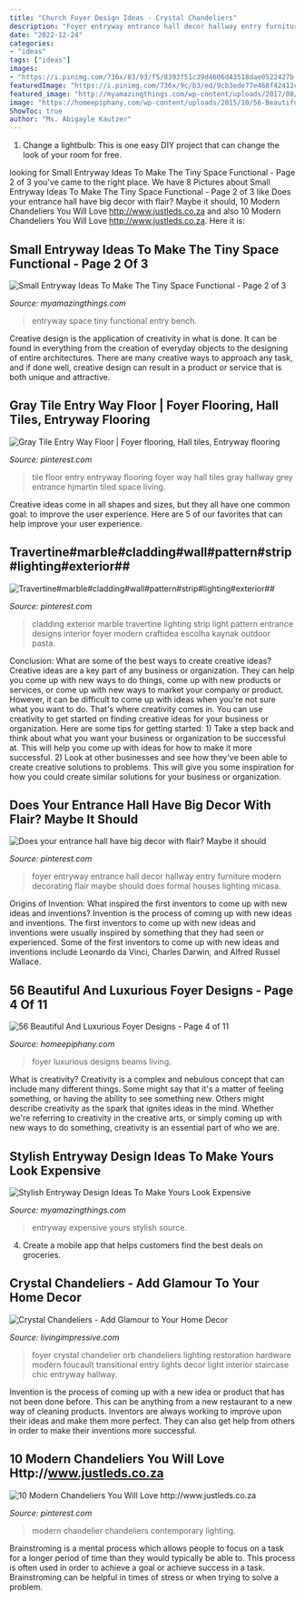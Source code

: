 ```yaml
---
title: "Church Foyer Design Ideas - Crystal Chandeliers"
description: "Foyer entryway entrance hall decor hallway entry furniture modern decorating flair maybe should does formal houses lighting micasa"
date: "2022-12-24"
categories:
- "ideas"
tags: ["ideas"]
images:
- "https://i.pinimg.com/736x/83/93/f5/8393f51c39d4606d43518dae0522427b.jpg"
featuredImage: "https://i.pinimg.com/736x/9c/b3/ed/9cb3ede77e468f42412c1bde41bc5adb.jpg"
featured_image: "http://myamazingthings.com/wp-content/uploads/2017/08/small-entryway-6.jpg"
image: "https://homeepiphany.com/wp-content/uploads/2015/10/56-Beautiful-And-Luxurious-Foyer-Designs-19.jpg"
ShowToc: true
author: "Ms. Abigayle Kautzer"
---
```



1. Change a lightbulb: This is one easy DIY project that can change the look of your room for free.

	

		
looking for Small Entryway Ideas To Make The Tiny Space Functional - Page 2 of 3 you've came to the right place. We have 8 Pictures about Small Entryway Ideas To Make The Tiny Space Functional - Page 2 of 3 like Does your entrance hall have big decor with flair? Maybe it should, 10 Modern Chandeliers You Will Love http://www.justleds.co.za and also 10 Modern Chandeliers You Will Love http://www.justleds.co.za. Here it is:
		
    
## Small Entryway Ideas To Make The Tiny Space Functional - Page 2 Of 3

<img loading=lazy src="http://myamazingthings.com/wp-content/uploads/2017/08/small-entryway-6.jpg" onerror="this.onerror=null;this.src='https://tse1.mm.bing.net/th?id=OIP.VWvmGPcp_cC1XxhQpzYFqgHaLH&amp;pid=15.1';" alt="Small Entryway Ideas To Make The Tiny Space Functional - Page 2 of 3">

_Source: myamazingthings.com_

>entryway space tiny functional entry bench. 

	

Creative design is the application of creativity in what is done. It can be found in everything from the creation of everyday objects to the designing of entire architectures. There are many creative ways to approach any task, and if done well, creative design can result in a product or service that is both unique and attractive.

    
## Gray Tile Entry Way Floor | Foyer Flooring, Hall Tiles, Entryway Flooring

<img loading=lazy src="https://i.pinimg.com/736x/32/3e/be/323ebe914af6646ea717a5cad0358137.jpg" onerror="this.onerror=null;this.src='https://tse4.mm.bing.net/th?id=OIP.az1CydJwnVjf6tOstekgKAHaLG&amp;pid=15.1';" alt="Gray Tile Entry Way Floor | Foyer flooring, Hall tiles, Entryway flooring">

_Source: pinterest.com_

>tile floor entry entryway flooring foyer way hall tiles gray hallway grey entrance hjmartin tiled space living. 

	

Creative ideas come in all shapes and sizes, but they all have one common goal: to improve the user experience. Here are 5 of our favorites that can help improve your user experience.

    
## Travertine#marble#cladding#wall#pattern#strip#lighting#exterior##

<img loading=lazy src="https://i.pinimg.com/736x/83/93/f5/8393f51c39d4606d43518dae0522427b.jpg" onerror="this.onerror=null;this.src='https://tse3.mm.bing.net/th?id=OIP.ek7KXBVR0jIg5D-gp8Qu3AHaJ3&amp;pid=15.1';" alt="Travertine#marble#cladding#wall#pattern#strip#lighting#exterior##">

_Source: pinterest.com_

>cladding exterior marble travertine lighting strip light pattern entrance designs interior foyer modern craftidea escolha kaynak outdoor pasta. 

	

Conclusion: What are some of the best ways to create creative ideas?
Creative ideas are a key part of any business or organization. They can help you come up with new ways to do things, come up with new products or services, or come up with new ways to market your company or product. However, it can be difficult to come up with ideas when you're not sure what you want to do. That's where creativity comes in. You can use creativity to get started on finding creative ideas for your business or organization. Here are some tips for getting started: 1) Take a step back and think about what you want your business or organization to be successful at. This will help you come up with ideas for how to make it more successful. 2) Look at other businesses and see how they've been able to create creative solutions to problems. This will give you some inspiration for how you could create similar solutions for your business or organization.

    
## Does Your Entrance Hall Have Big Decor With Flair? Maybe It Should

<img loading=lazy src="https://i.pinimg.com/736x/9c/b3/ed/9cb3ede77e468f42412c1bde41bc5adb.jpg" onerror="this.onerror=null;this.src='https://tse1.mm.bing.net/th?id=OIP.SoZI2_T50BkbcAQJPjTJTQHaLG&amp;pid=15.1';" alt="Does your entrance hall have big decor with flair? Maybe it should">

_Source: pinterest.com_

>foyer entryway entrance hall decor hallway entry furniture modern decorating flair maybe should does formal houses lighting micasa. 

	

Origins of Invention: What inspired the first inventors to come up with new ideas and inventions?
Invention is the process of coming up with new ideas and inventions. The first inventors to come up with new ideas and inventions were usually inspired by something that they had seen or experienced. Some of the first inventors to come up with new ideas and inventions include Leonardo da Vinci, Charles Darwin, and Alfred Russel Wallace.

    
## 56 Beautiful And Luxurious Foyer Designs - Page 4 Of 11

<img loading=lazy src="https://homeepiphany.com/wp-content/uploads/2015/10/56-Beautiful-And-Luxurious-Foyer-Designs-19.jpg" onerror="this.onerror=null;this.src='https://tse3.mm.bing.net/th?id=OIP.6VFW1-DLjicUEQfnFDAdbAHaLJ&amp;pid=15.1';" alt="56 Beautiful And Luxurious Foyer Designs - Page 4 of 11">

_Source: homeepiphany.com_

>foyer luxurious designs beams living. 

	

What is creativity?
Creativity is a complex and nebulous concept that can include many different things. Some might say that it's a matter of feeling something, or having the ability to see something new. Others might describe creativity as the spark that ignites ideas in the mind. Whether we're referring to creativity in the creative arts, or simply coming up with new ways to do something, creativity is an essential part of who we are.

    
## Stylish Entryway Design Ideas To Make Yours Look Expensive

<img loading=lazy src="http://myamazingthings.com/wp-content/uploads/2017/08/entryway-ideas-1.jpg" onerror="this.onerror=null;this.src='https://tse3.mm.bing.net/th?id=OIP.tZJWxV5dqt--gwgjBH9wCgHaLI&amp;pid=15.1';" alt="Stylish Entryway Design Ideas To Make Yours Look Expensive">

_Source: myamazingthings.com_

>entryway expensive yours stylish source. 

	

4. Create a mobile app that helps customers find the best deals on groceries. 

    
## Crystal Chandeliers - Add Glamour To Your Home Decor

<img loading=lazy src="http://livingimpressive.com/wp-content/uploads/2015/03/Foyer-Transitional-Chandelier-590x900.jpg" onerror="this.onerror=null;this.src='https://tse4.mm.bing.net/th?id=OIP.zoQC2rNYoClin1otHrKRxwHaLT&amp;pid=15.1';" alt="Crystal Chandeliers - Add Glamour to Your Home Decor">

_Source: livingimpressive.com_

>foyer crystal chandelier orb chandeliers lighting restoration hardware modern foucault transitional entry lights decor light interior staircase chic entryway hallway. 

	

Invention is the process of coming up with a new idea or product that has not been done before. This can be anything from a new restaurant to a new way of cleaning products. Inventors are always working to improve upon their ideas and make them more perfect. They can also get help from others in order to make their inventions more successful.

    
## 10 Modern Chandeliers You Will Love Http://www.justleds.co.za

<img loading=lazy src="https://i.pinimg.com/736x/1e/05/34/1e0534086830656526f250deed9e13f3.jpg" onerror="this.onerror=null;this.src='https://tse4.mm.bing.net/th?id=OIP._DYYckvRORBh2hdBq4LcpQAAAA&amp;pid=15.1';" alt="10 Modern Chandeliers You Will Love http://www.justleds.co.za">

_Source: pinterest.com_

>modern chandelier chandeliers contemporary lighting. 

	

Brainstroming is a mental process which allows people to focus on a task for a longer period of time than they would typically be able to. This process is often used in order to achieve a goal or achieve success in a task. Brainstroming can be helpful in times of stress or when trying to solve a problem.

